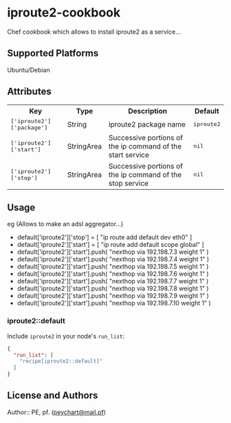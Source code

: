 # iproute2-cookbook

 Chef cookbook which allows to install iproute2 as a service...

## Supported Platforms

 Ubuntu/Debian

## Attributes

<table>
  <tr>
    <th>Key</th>
    <th>Type</th>
    <th>Description</th>
    <th>Default</th>
  </tr>
  <tr>
    <td><tt>['iproute2']['package']</tt></td>
    <td>String</td>
    <td>iproute2 package name</td>
    <td><tt>iproute2</tt></td>
  </tr>
  <tr>
    <td><tt>['iproute2']['start']</tt></td>
    <td>StringArea</td>
    <td>Successive portions of the ip command of the start service</td>
    <td><tt>nil</tt></td>
  </tr>
  <tr>
    <td><tt>['iproute2']['stop']</tt></td>
    <td>StringArea</td>
    <td>Successive portions of the ip command of the stop service</td>
    <td><tt>nil</tt></td>
  </tr>
</table>

## Usage

 eg (Allows to make an adsl aggregator...)

- default['iproute2']['stop'] = [ "ip route add default dev eth0" ]
- default['iproute2']['start'] = [ "ip route add default scope global" ]
- default['iproute2']['start'].push( "nexthop via 192.198.7.3 weight 1" )
- default['iproute2']['start'].push( "nexthop via 192.198.7.4 weight 1" )
- default['iproute2']['start'].push( "nexthop via 192.198.7.5 weight 1" )
- default['iproute2']['start'].push( "nexthop via 192.198.7.6 weight 1" )
- default['iproute2']['start'].push( "nexthop via 192.198.7.7 weight 1" )
- default['iproute2']['start'].push( "nexthop via 192.198.7.8 weight 1" )
- default['iproute2']['start'].push( "nexthop via 192.198.7.9 weight 1" )
- default['iproute2']['start'].push( "nexthop via 192.198.7.10 weight 1" )


### iproute2::default

Include `iproute2` in your node's `run_list`:

```json
{
  "run_list": [
    "recipe[iproute2::default]"
  ]
}
```

## License and Authors

Author:: PE, pf. (<peychart@mail.pf>)
